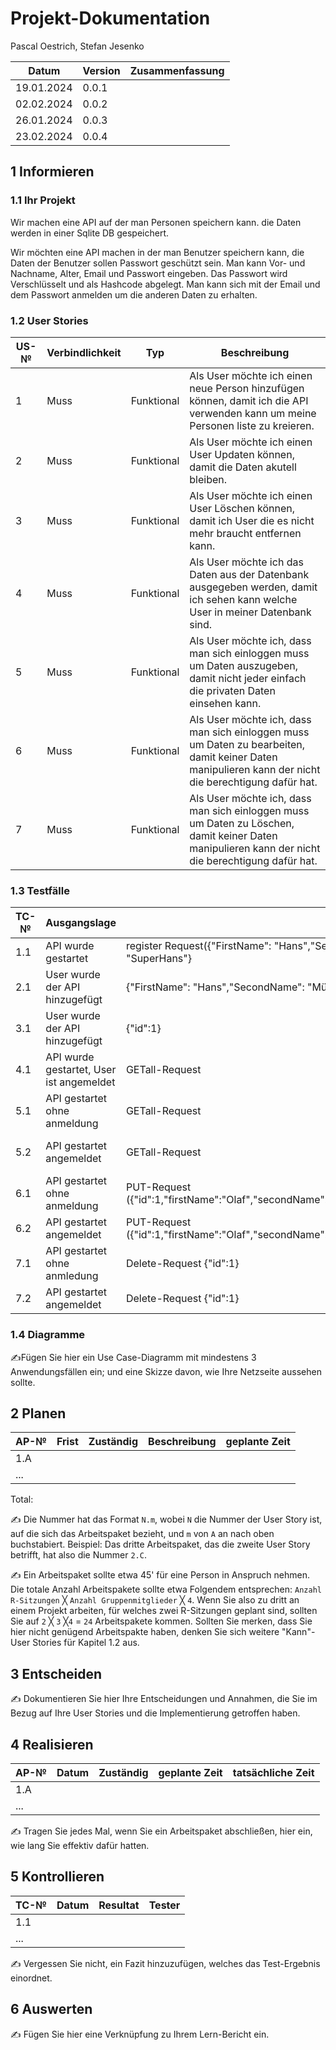 # Projekt-Dokumentation



Pascal Oestrich, Stefan Jesenko

| Datum | Version | Zusammenfassung                                              |
| ----- | ------- | ------------------------------------------------------------ |
|    19.01.2024   | 0.0.1   |               |
|    02.02.2024   | 0.0.2   |               |
|    26.01.2024   | 0.0.3   |              |
|    23.02.2024   | 0.0.4   |              |


## 1 Informieren

### 1.1 Ihr Projekt

Wir machen eine API auf der man Personen speichern kann. die Daten werden in einer Sqlite DB gespeichert.

Wir möchten eine API machen in der man Benutzer speichern kann, die Daten der Benutzer sollen Passwort geschützt sein.
Man kann Vor- und Nachname, Alter, Email und Passwort eingeben. Das Passwort wird Verschlüsselt und als Hashcode abgelegt.
Man kann sich mit der Email und dem Passwort anmelden um die anderen Daten zu erhalten. 

### 1.2 User Stories

| US-№ | Verbindlichkeit | Typ  | Beschreibung                       |
| ---- | --------------- | ---- | ---------------------------------- |
| 1    |Muss|Funktional|Als User möchte ich einen neue Person hinzufügen können, damit ich die API verwenden kann um meine Personen liste zu kreieren.|
| 2    |Muss|Funktional|Als User möchte ich einen User Updaten können, damit die Daten akutell bleiben.|
| 3    |Muss|Funktional|Als User möchte ich einen User Löschen können, damit ich User die es nicht mehr braucht entfernen kann.|
| 4    |Muss|Funktional|Als User möchte ich das Daten aus der Datenbank ausgegeben werden, damit ich sehen kann welche User in meiner Datenbank sind.|
| 5    |Muss|Funktional|Als User möchte ich, dass man sich einloggen muss um Daten auszugeben, damit nicht jeder einfach die privaten Daten einsehen kann.|
| 6    |Muss|Funktional|Als User möchte ich, dass man sich einloggen muss um Daten zu bearbeiten, damit keiner Daten manipulieren kann der nicht die berechtigung dafür hat.|
| 7    |Muss|Funktional|Als User möchte ich, dass man sich einloggen muss um Daten zu Löschen, damit keiner Daten manipulieren kann der nicht die berechtigung dafür hat.|



### 1.3 Testfälle

| TC-№ | Ausgangslage | Eingabe | Erwartete Ausgabe |
| ---- | ------------ | ------- | ----------------- |
| 1.1  |API wurde gestartet|register Request({"FirstName": "Hans","SecondName": "Peter","EMail": "Hans.Peter@gmail.com","Age": 45,"Password": "123","UserName": "SuperHans"}|200 OK({"id":0,"firstName":"Hans","secondName":"Peter","eMail":"Hans.Peter@gmail.com","age":45,"password":"123","userName":"SuperHans"}))|
| 2.1  |User wurde der API hinzugefügt|{"FirstName": "Hans","SecondName": "Müller","EMail": "Hans.Müller@gmail.com","Age": 45,"Password": "123","UserName": "SuperHans"}|200 OK({"id":0,"firstName":"Hans","secondName":"Müller","eMail":"Hans.Müller@gmail.com","age":45,"password":"123","userName":"SuperHans"})|
| 3.1  |User wurde der API hinzugefügt|{"id":1}| 201 OK ({"id":1,"firstName":"Hans","secondName":"Peter","eMail":"Hans.Peter@gmail.com","age":45, "password":"123","userName":"SuperHans"}))|
| 4.1 | API wurde gestartet, User ist angemeldet | GETall-Request | 200 OK ({"id":1,"firstName":"Olaf","secondName":"Scholz","eMail":"Olaf.Scholz@gmail.com","age":26,"password":"Olfaf","userName":"Bundeskanzler"}({"id":2,"firstName":"Hans","secondName":"Peter","eMail":"Hans.Peter@gmail.com","age":45,"password":"123","userName":"SuperHans"})) |
| 5.1 | API gestartet ohne anmeldung | GETall-Request | 401 Badrequest |
| 5.2 | API gestartet angemeldet | GETall-Request | 200 OK ({"id":1,"firstName":"Olaf","secondName":"Scholz","eMail":"Olaf.Scholz@gmail.com","age":26,"password":"Olfaf","userName":"Bundeskanzler"}({"id":2,"firstName":"Hans","secondName":"Peter","eMail":"Hans.Peter@gmail.com","age":45,"password":"123","userName":"SuperHans"}))|
| 6.1 | API gestartet ohne anmeldung | PUT-Request ({"id":1,"firstName":"Olaf","secondName":"Brieder","eMail":"Olaf.Brieder@gmail.com","age":30,"password":"Olfaf","userName":"Bundeskanzler"}) | 401 Badrequest |
| 6.2 | API gestartet angemeldet | PUT-Request ({"id":1,"firstName":"Olaf","secondName":"Brieder","eMail":"Olaf.Brieder@gmail.com","age":30,"password":"Olfaf","userName":"Bundeskanzler"}) | 200 OK |
| 7.1 |API gestartet ohne anmledung |Delete-Request {"id":1} | 401 Badrequest |
| 7.2 |API gestartet angemeldet |Delete-Request {"id":1} | 200 OK |


### 1.4 Diagramme

✍️Fügen Sie hier ein Use Case-Diagramm mit mindestens 3 Anwendungsfällen ein; und eine Skizze davon, wie Ihre Netzseite aussehen sollte.

## 2 Planen

| AP-№ | Frist | Zuständig | Beschreibung | geplante Zeit |
| ---- | ----- | --------- | ------------ | ------------- |
| 1.A  |       |           |              |               |
| ...  |       |           |              |               |

Total: 

✍️ Die Nummer hat das Format `N.m`, wobei `N` die Nummer der User Story ist, auf die sich das Arbeitspaket bezieht, und `m` von `A` an nach oben buchstabiert. Beispiel: Das dritte Arbeitspaket, das die zweite User Story betrifft, hat also die Nummer `2.C`.

✍️ Ein Arbeitspaket sollte etwa 45' für eine Person in Anspruch nehmen. Die totale Anzahl Arbeitspakete sollte etwa Folgendem entsprechen: `Anzahl R-Sitzungen` ╳ `Anzahl Gruppenmitglieder` ╳ `4`. Wenn Sie also zu dritt an einem Projekt arbeiten, für welches zwei R-Sitzungen geplant sind, sollten Sie auf `2` ╳ `3` ╳`4` = `24` Arbeitspakete kommen. Sollten Sie merken, dass Sie hier nicht genügend Arbeitspakte haben, denken Sie sich weitere "Kann"-User Stories für Kapitel 1.2 aus.

## 3 Entscheiden

✍️ Dokumentieren Sie hier Ihre Entscheidungen und Annahmen, die Sie im Bezug auf Ihre User Stories und die Implementierung getroffen haben.

## 4 Realisieren

| AP-№ | Datum | Zuständig | geplante Zeit | tatsächliche Zeit |
| ---- | ----- | --------- | ------------- | ----------------- |
| 1.A  |       |           |               |                   |
| ...  |       |           |               |                   |

✍️ Tragen Sie jedes Mal, wenn Sie ein Arbeitspaket abschließen, hier ein, wie lang Sie effektiv dafür hatten.

## 5 Kontrollieren

| TC-№ | Datum | Resultat | Tester |
| ---- | ----- | -------- | ------ |
| 1.1  |       |          |        |
| ...  |       |          |        |

✍️ Vergessen Sie nicht, ein Fazit hinzuzufügen, welches das Test-Ergebnis einordnet.

## 6 Auswerten

✍️ Fügen Sie hier eine Verknüpfung zu Ihrem Lern-Bericht ein.
